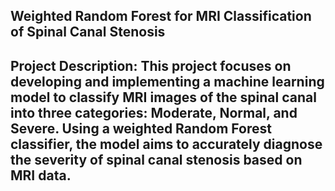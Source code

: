 ## Weighted Random Forest for MRI Classification of Spinal Canal Stenosis
## Project Description: This project focuses on developing and implementing a machine learning model to classify MRI images of the spinal canal into three categories: Moderate, Normal, and Severe. Using a weighted Random Forest classifier, the model aims to accurately diagnose the severity of spinal canal stenosis based on MRI data.